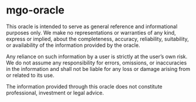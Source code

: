 # mgo-oracle

This oracle is intended to serve as general reference and informational purposes only. We make no representations or warranties of any kind, express or implied, about the completeness, accuracy, reliability, suitability, or availability of the information provided by the oracle.

Any reliance on such information by a user is strictly at the user’s own risk. We do not assume any responsibility for errors, omissions, or inaccuracies in the information and shall not be liable for any loss or damage arising from or related to its use.

The information provided through this oracle does not constitute professional, investment or legal advice.